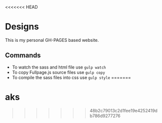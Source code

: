 <<<<<<< HEAD
# Designs

This is my personal GH-PAGES based website.

## Commands

- To watch the sass and html file use `gulp watch`
- To copy Fullpage.js source files use `gulp copy`
- To compile the sass files into css use `gulp style`
=======
# aks
>>>>>>> 48b2c79013c2d1fee19e4252419db786d9277276
